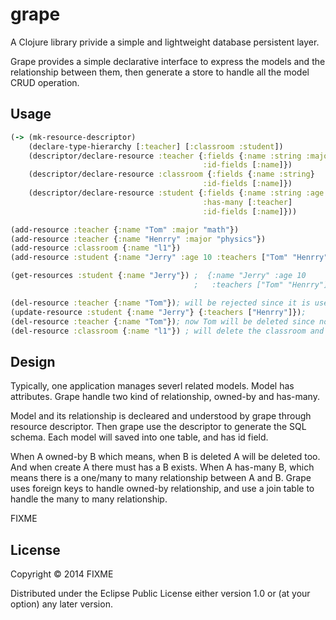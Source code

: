 # grape
A Clojure library privide a simple and lightweight database persistent layer.

Grape provides a simple declarative interface to express the models and 
the relationship between them, then generate a store to handle all the 
model CRUD operation.

## Usage
``` clojure
(-> (mk-resource-descriptor)
    (declare-type-hierarchy [:teacher] [:classroom :student])
    (descriptor/declare-resource :teacher {:fields {:name :string :major :string} 
                                           :id-fields [:name]})
    (descriptor/declare-resource :classroom {:fields {:name :string} 
                                           :id-fields [:name]})
    (descriptor/declare-resource :student {:fields {:name :string :age :integer} 
                                           :has-many [:teacher]
                                           :id-fields [:name]}))

(add-resource :teacher {:name "Tom" :major "math"})
(add-resource :teacher {:name "Henrry" :major "physics"})
(add-resource :classroom {:name "l1"})
(add-resource :student {:name "Jerry" :age 10 :teachers ["Tom" "Henrry"] :classroom "l1"})

(get-resources :student {:name "Jerry"}) ;  {:name "Jerry" :age 10 
                                         ;   :teachers ["Tom" "Henrry"] :classroom "l1"}

(del-resource :teacher {:name "Tom"}); will be rejected since it is used by Jerry
(update-resource :student {:name "Jerry"} {:teachers ["Henrry"]}); 
(del-resource :teacher {:name "Tom"}); now Tom will be deleted since no one refer to it.
(del-resource :classroom {:name "l1"}) ; will delete the classroom and Jerry
``` 

## Design
Typically, one application manages severl related models. Model has attributes.
Grape handle two kind of relationship, owned-by and has-many.

Model and its relationship is decleared and understood by grape through resource 
descriptor. Then grape use the descriptor to generate the SQL schema. Each model 
will saved into one table, and has id field.

When A owned-by B which means, when B is deleted A will be deleted too. And when
create A there must has a B exists.
When A has-many B, which means there is a one/many to many relationship between A
and B.
Grape uses foreign keys to handle owned-by relationship, and use a join table to handle
the many to many relationship.

FIXME
## License

Copyright © 2014 FIXME

Distributed under the Eclipse Public License either version 1.0 or (at
your option) any later version.
